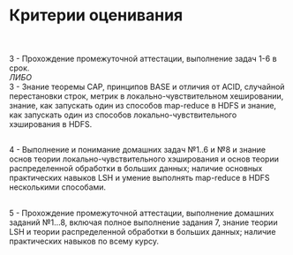 # Критерии оценивания <br/>&nbsp;<br/>
3 - Прохождение промежуточной аттестации, выполнение задач 1-6 в срок.
<br/><i>ЛИБО</i><br/>
3 - Знание теоремы CAP, принципов BASE и отличия от ACID, случайной перестановки строк, метрик в локально-чувствительном хешировании, знание, как запускать один из способов map-reduce в HDFS и знание, как запускать один из способов локально-чувствительного хэширования в HDFS.
##
4 - Выполнение и понимание домашних задач №1..6 и №8 и знание основ теории локально-чувствительного хэширования и основ теории распределенной обработки в больших данных; наличие основных практических навыков LSH и умение выполнять map-reduce в HDFS несколькими способами.
##
5 - Прохождение промежуточной аттестации, выполнение домашних заданий №1...8, включая полное выполнение задания 7, знание теории LSH и теории распределенной обработки в больших данных; наличие практических навыков по всему курсу.
